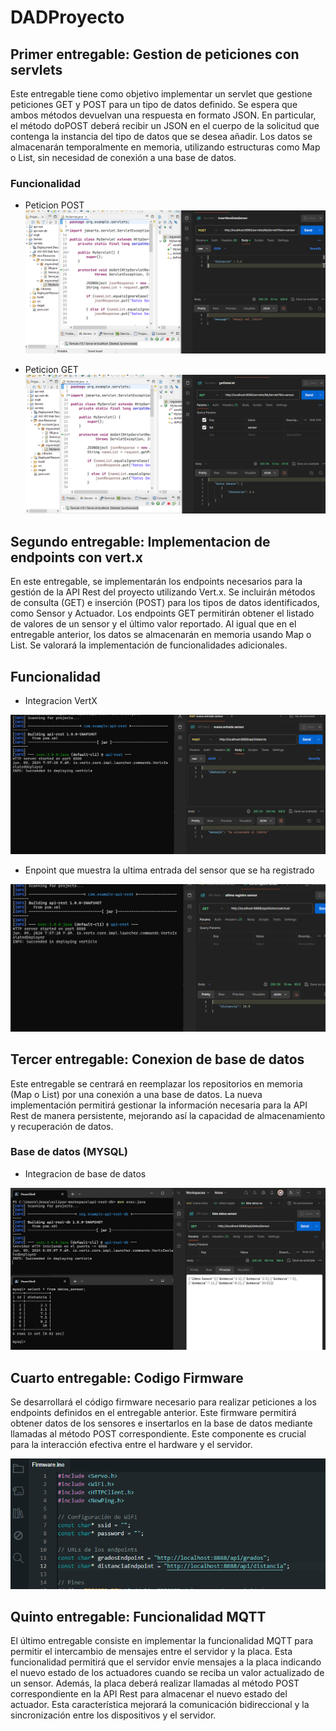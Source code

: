 # DADProyecto

## Primer entregable: Gestion de peticiones con servlets

Este entregable tiene como objetivo implementar un servlet que gestione peticiones GET y POST para un tipo de datos definido. Se espera que ambos métodos devuelvan una respuesta en formato JSON. En particular, el método doPOST deberá recibir un JSON en el cuerpo de la solicitud que contenga la instancia del tipo de datos que se desea añadir. Los datos se almacenarán temporalmente en memoria, utilizando estructuras como Map o List, sin necesidad de conexión a una base de datos.

### Funcionalidad

* Peticion POST
![Peticion Post](Evidencias/Entregable1-PeticionPostSensor.png)

* Peticion GET
![Peticion Post](Evidencias/Entregable1-PeticionGetSensor.png)

## Segundo entregable: Implementacion de endpoints con vert.x 

En este entregable, se implementarán los endpoints necesarios para la gestión de la API Rest del proyecto utilizando Vert.x. Se incluirán métodos de consulta (GET) e inserción (POST) para los tipos de datos identificados, como Sensor y Actuador. Los endpoints GET permitirán obtener el listado de valores de un sensor y el último valor reportado. Al igual que en el entregable anterior, los datos se almacenarán en memoria usando Map o List. Se valorará la implementación de funcionalidades adicionales.

## Funcionalidad

* Integracion VertX
  
![VertX](Evidencias/Entregable2-IntegracionVertX.png)

* Enpoint que muestra la ultima entrada del sensor que se ha registrado

![VertX](Evidencias/Entregable2-IntegracionVertXultima.png)

## Tercer entregable: Conexion de base de datos 

Este entregable se centrará en reemplazar los repositorios en memoria (Map o List) por una conexión a una base de datos. La nueva implementación permitirá gestionar la información necesaria para la API Rest de manera persistente, mejorando así la capacidad de almacenamiento y recuperación de datos.

### Base de datos (MYSQL)

* Integracion de base de datos

![DB](Evidencias/Entregable3-IntegracionBaseDatos.png)

## Cuarto entregable: Codigo Firmware

Se desarrollará el código firmware necesario para realizar peticiones a los endpoints definidos en el entregable anterior. Este firmware permitirá obtener datos de los sensores e insertarlos en la base de datos mediante llamadas al método POST correspondiente. Este componente es crucial para la interacción efectiva entre el hardware y el servidor.

![Arduino](Evidencias/Entregable4-firmware.png)

## Quinto entregable: Funcionalidad MQTT

El último entregable consiste en implementar la funcionalidad MQTT para permitir el intercambio de mensajes entre el servidor y la placa. Esta funcionalidad permitirá que el servidor envíe mensajes a la placa indicando el nuevo estado de los actuadores cuando se reciba un valor actualizado de un sensor. Además, la placa deberá realizar llamadas al método POST correspondiente en la API Rest para almacenar el nuevo estado del actuador. Esta característica mejorará la comunicación bidireccional y la sincronización entre los dispositivos y el servidor.
